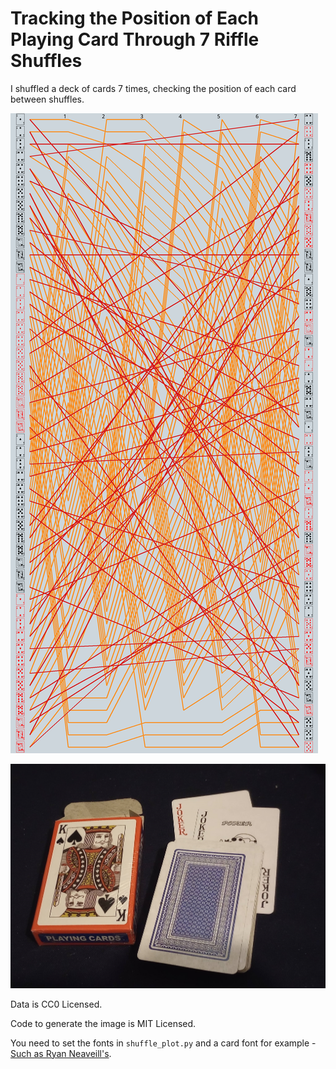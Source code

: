 # Tracking the Position of Each Playing Card Through 7 Riffle Shuffles

I shuffled a deck of cards 7 times, checking the position of each card between shuffles.

![Results of the shuffling](shuffles.png)

![The deck](deck.jpg)

Data is CC0 Licensed.

Code to generate the image is MIT Licensed.

You need to set the fonts in `shuffle_plot.py` and a card font for example - [Such as Ryan Neaveill's](https://freefontsdownload.net/free-playing_cards-font-16939.htm).